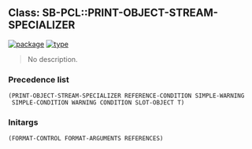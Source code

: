 ## Class: SB-PCL::PRINT-OBJECT-STREAM-SPECIALIZER
[![package](https://img.shields.io/badge/Package-SB--PCL-5f9ea0.svg?style=social&colorA=999999)](../) [![type](https://img.shields.io/badge/Type-Class-5f9ea0.svg?style=social&colorA=999999)](../#class) 

> No description.

### Precedence list
```
(PRINT-OBJECT-STREAM-SPECIALIZER REFERENCE-CONDITION SIMPLE-WARNING
 SIMPLE-CONDITION WARNING CONDITION SLOT-OBJECT T)
```
### Initargs
```
(FORMAT-CONTROL FORMAT-ARGUMENTS REFERENCES)
```
